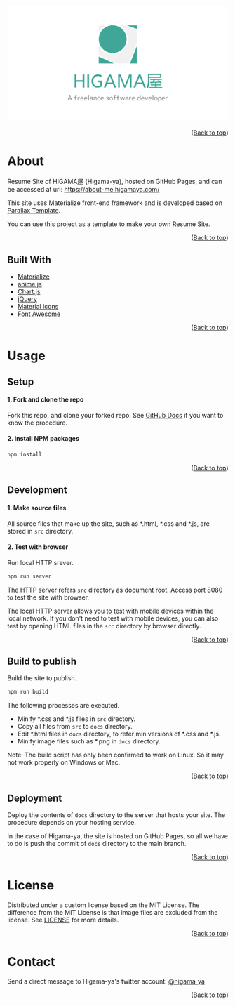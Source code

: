 <div id="top"></div>

![featured image](src/assets/images/icatch_1200x630.png)

<p align="right">(<a href="#top">Back to top</a>)</p>

# About

Resume Site of HIGAMA屋 (Higama-ya), hosted on GitHub Pages, and can be accessed at url: https://about-me.higamaya.com/

This site uses Materialize front-end framework and is developed based on [Parallax Template](https://materializecss.com/templates/parallax-template/preview.html).

You can use this project as a template to make your own Resume Site.

<p align="right">(<a href="#top">Back to top</a>)</p>

## Built With

* [Materialize](https://materializecss.com/)
* [anime.js](https://animejs.com/)
* [Chart.js](https://www.chartjs.org/)
* [jQuery](https://jquery.com/)
* [Material icons](https://fonts.google.com/icons)
* [Font Awesome](https://fontawesome.com/)

<p align="right">(<a href="#top">Back to top</a>)</p>

# Usage

## Setup

#### 1. Fork and clone the repo

Fork this repo, and clone your forked repo.
See [GitHub Docs](https://docs.github.com/en/get-started/quickstart/fork-a-repo) if you want to know the procedure.

#### 2. Install NPM packages

```sh
npm install
```

<p align="right">(<a href="#top">Back to top</a>)</p>

## Development

#### 1. Make source files

All source files that make up the site, such as \*.html, \*.css and \*.js, are stored in `src` directory.

#### 2. Test with browser

Run local HTTP srever.

```sh
npm run server
```

The HTTP server refers `src` directory as document root.
Access port 8080 to test the site with browser.

The local HTTP server allows you to test with mobile devices within the local network.
If you don't need to test with mobile devices, you can also test by opening HTML files in the `src` directory by browser directly.

<p align="right">(<a href="#top">Back to top</a>)</p>

## Build to publish

Build the site to publish.

```sh
npm run build
```

The following processes are executed.

* Minify \*.css and \*.js files in `src` directory.
* Copy all files from `src` to `docs` directory.
* Edit \*.html files in `docs` directory, to refer min versions of \*.css and \*.js.
* Minify image files such as \*.png in `docs` directory.

Note: The build script has only been confirmed to work on Linux. So it may not work properly on Windows or Mac.

<p align="right">(<a href="#top">Back to top</a>)</p>

## Deployment

Deploy the contents of `docs` directory to the server that hosts your site.
The procedure depends on your hosting service.

In the case of Higama-ya, the site is hosted on GitHub Pages, so all we have to do is push the commit of `docs` directory to the main branch.

<p align="right">(<a href="#top">Back to top</a>)</p>

# License

Distributed under a custom license based on the MIT License.
The difference from the MIT License is that image files are excluded from the license.
See [LICENSE](LICENSE) for more details.

<p align="right">(<a href="#top">Back to top</a>)</p>

# Contact

Send a direct message to Higama-ya's twitter account: [@higama_ya](https://twitter.com/higama_ya)

<p align="right">(<a href="#top">Back to top</a>)</p>

